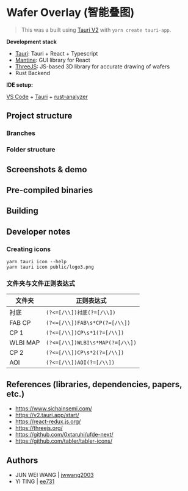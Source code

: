 # Wafer Overlay (智能叠图)

> This was a built using [Tauri V2](https://v2.tauri.app/start/) with `yarn create tauri-app`.

**Development stack**
- [Tauri](https://v2.tauri.app/start/): Tauri + React + Typescript
- [Mantine](https://mantine.dev/): GUI library for React
- [ThreeJS](https://threejs.org/): JS-based 3D library for accurate drawing of wafers
- Rust Backend

**IDE setup:**

[VS Code](https://code.visualstudio.com/) + [Tauri](https://marketplace.visualstudio.com/items?itemName=tauri-apps.tauri-vscode) + [rust-analyzer](https://marketplace.visualstudio.com/items?itemName=rust-lang.rust-analyzer)

## Project structure

### Branches

### Folder structure

## Screenshots & demo

## Pre-compiled binaries

## Building

## Developer notes

### Creating icons

```
yarn tauri icon --help
yarn tauri icon public/logo3.png
```

### 文件夹与文件正则表达式

| 文件夹 | 正则表达式 |
| -------- | ------------------------------- |
| 衬底       | `(?<=[/\\])衬底(?=[/\\])`         |
| FAB CP   | `(?<=[/\\])FAB\s*CP(?=[/\\])`   |
| CP 1     | `(?<=[/\\])CP\s*1(?=[/\\])`     |
| WLBI MAP | `(?<=[/\\])WLBI\s*MAP(?=[/\\])` |
| CP 2     | `(?<=[/\\])CP\s*2(?=[/\\])`     |
| AOI      | `(?<=[/\\])AOI(?=[/\\])`        |

## References (libraries, dependencies, papers, etc.)

- https://www.sichainsemi.com/
- https://v2.tauri.app/start/
- https://react-redux.js.org/
- https://threejs.org/
- https://github.com/0xtaruhi/ufde-next/
- https://github.com/tabler/tabler-icons/

## Authors

- JUN WEI WANG | [jwwang2003](https://github.com/jwwang2003/)
- YI TING | [ee731](https://github.com/ee731)